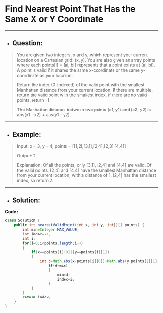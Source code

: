 # Find Nearest Point That Has the Same X or Y Coordinate
---
- ## Question:
> You are given two integers, x and y, which represent your current location on a Cartesian grid: (x, y). You are also given an array points where each points[i] = [ai, bi] represents that a point exists at (ai, bi). A point is valid if it shares the same x-coordinate or the same y-coordinate as your location.
> 
> Return the index (0-indexed) of the valid point with the smallest Manhattan distance from your current location. If there are multiple, return the valid point with the smallest index. If there are no valid points, return -1
> 
> The Manhattan distance between two points (x1, y1) and (x2, y2) is abs(x1 - x2) + abs(y1 - y2).
---
- ## Example:
> Input: x = 3, y = 4, points = [[1,2],[3,1],[2,4],[2,3],[4,4]]
> 
> Output: 2
> 
> Explanation: Of all the points, only [3,1], [2,4] and [4,4] are valid. Of the valid points, [2,4] and [4,4] have the smallest Manhattan distance from your current location, with a distance of 1. [2,4] has the smallest index, so return 2.
---
- ## Solution:
**Code :**
```java
class Solution {
    public int nearestValidPoint(int x, int y, int[][] points) {
        int min=Integer.MAX_VALUE;
        int index=-1;
        int i;
        for(i=0;i<points.length;i++)
        {
            if(x==points[i][0]||y==points[i][1])
            {
                int d=Math.abs(x-points[i][0])+Math.abs(y-points[i][1]);
                    if(d<min)
                    {
                        min=d;
                        index=i;
                    }
            }
        }
        return index;
    }
}
